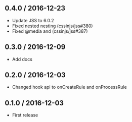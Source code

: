 ## 0.4.0 / 2016-12-23

- Update JSS to 6.0.2
- Fixed nested nesting (cssinjs/jss#380)
- Fixed @media and (cssinjs/jss#387)

## 0.3.0 / 2016-12-09

- Add docs

## 0.2.0 / 2016-12-03

- Changed hook api to onCreateRule and onProcessRule

## 0.1.0 / 2016-12-03

- First release
